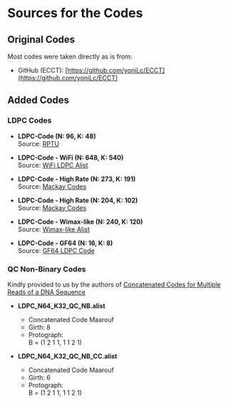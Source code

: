 # Sources for the Codes

## Original Codes
Most codes were taken directly as is from:
- GitHub (ECCT): [https://github.com/yoniLc/ECCT](https://github.com/yoniLc/ECCT)

## Added Codes

### LDPC Codes
- **LDPC-Code (N: 96, K: 48)**  
    Source: [RPTU](https://rptu.de/fileadmin/chaco/public/alists_nonbinary/LDPC_N96_K48_GF64_bi.txt)

- **LDPC-Code - WiFi (N: 648, K: 540)**  
    Source: [WiFi LDPC Alist](https://rptu.de/fileadmin/chaco/public/alists_wifi/wifi_648_r083.alist)

- **LDPC-Code - High Rate (N: 273, K: 191)**  
    Source: [Mackay Codes](http://www.inference.org.uk/mackay/codes/EN/C/273.82.3.353)

- **LDPC-Code - High Rate (N: 204, K: 102)**  
    Source: [Mackay Codes](https://www.inference.org.uk/mackay/codes/EN/C/204.33.484)

- **LDPC-Code - Wimax-like (N: 240, K: 120)**  
    Source: [Wimax-like Alist](https://rptu.de/fileadmin/chaco/public/alists_wimaxlike/wimaxlike_N240_K120_P10_set0.txt)

- **LDPC-Code - GF64 (N: 16, K: 8)**  
    Source: [GF64 LDPC Code](https://rptu.de/fileadmin/chaco/public/alists_nonbinary/LDPC_N96_K48_GF64_exp.alist)

### QC Non-Binary Codes
Kindly provided to us by the authors of [Concatenated Codes for Multiple Reads of a DNA Sequence](https://arxiv.org/abs/2111.14452)
- **LDPC_N64_K32_QC_NB.alist**
    - Concatenated Code Maarouf
    - Girth: 8
    - Protograph:  
        B = (1 2 1 1, 1 1 2 1)

- **LDPC_N64_K32_QC_NB_CC.alist**
    - Concatenated Code Maarouf
    - Girth: 6
    - Protograph:  
        B = (1 2 1 1, 1 1 2 1)